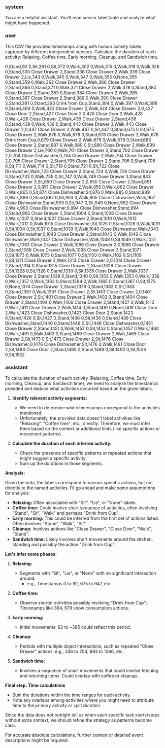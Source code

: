 ### system
You are a helpful assstant. You'll read sensor label table and analyze what might have happened.
### user

This CSV file provides timestamps along with human activity labels captured by different independent sensors.
Calculate the duration of each activity: Relaxing, Coffee time, Early morning, Cleanup, and Sandwich time.
    
0,Stand,92
0,Sit,261
0,Sit,272
0,Walk,302
0,Walk,315
0,Walk,319
0,Walk,326
0,Stand,330
Close Drawer 2,Stand,336
Close Drawer 2,Walk,339
Close Drawer 2,Lie,343
0,Walk,345
0,Walk,347
0,Walk,355
0,None,355
0,Stand,359
0,Walk,362
Close Drawer 2,Walk,366
Close Drawer 2,Stand,366
0,Stand,371
0,Walk,371
Close Drawer 2,Walk,378
0,Stand,380
Close Drawer 2,Stand,383
0,Stand,384
Close Drawer 2,Walk,385
0,Stand,387
Close Drawer 2,Stand,389
0,Walk,390
Close Drawer 3,Stand,391
0,Stand,393
Drink from Cup,Stand,394
0,Walk,397
0,Walk,398
0,Stand,404
0,Walk,422
Close Drawer 2,Walk,424
Close Drawer 2,0,427
Close Door 2,Stand,427
Close Door 2,0,428
Close Door 2,Walk,428
0,Walk,428
Close Drawer 2,Walk,436
Close Drawer 2,Stand,436
0,Stand,438
0,Walk,439
0,Stand,443
Close Drawer 3,Walk,443
Close Drawer 2,0,447
Close Drawer 2,Walk,447
0,Sit,447
0,Stand,673
0,Sit,675
Close Drawer 2,Walk,676
0,Walk,678
0,Stand,678
Close Drawer 2,Walk,678
Drink from Cup,0,679
Close Drawer 2,Walk,679
0,Walk,679
0,Stand,685
Close Drawer 2,Stand,687
0,Walk,689
0,Sit,690
Close Drawer 2,Walk,699
Close Drawer 2,Lie,700
0,Walk,701
Close Drawer 2,Stand,702
Close Drawer 2,0,704
Close Dishwasher,0,704
Close Drawer 2,Walk,704
Close Drawer 2,0,705
Close Drawer 2,Stand,705
Close Drawer 2,Stand,706
0,Stand,708
0,Sit,711
0,Walk,714
0,Sit,718
0,Stand,721
0,Sit,722
Close Dishwasher,Walk,723
Close Drawer 2,Stand,724
0,Walk,726
Close Drawer 3,Stand,733
0,Walk,735
0,Sit,747
0,Walk,749
Close Drawer 3,Stand,843
Close Drawer 3,Sit,850
Close Drawer 2,0,850
Close Drawer 2,Stand,851
Close Drawer 2,0,851
Close Drawer 2,Walk,855
0,Walk,862
Close Drawer 3,Walk,865
0,Sit,874
Close Dishwasher,Sit,876
0,Walk,885
0,Stand,889
0,Walk,896
0,Stand,897
0,Sit,900
0,Walk,905
Close Dishwasher,Walk,907
Close Dishwasher,Stand,909
0,Sit,947
0,Sit,949
0,None,992
Close Drawer 2,Walk,993
Close Dishwasher,0,994
Close Dishwasher,Stand,994
0,Stand,995
Close Drawer 2,Stand,1004
0,Stand,1006
Close Drawer 2,Walk,1007
0,Stand,1007
Close Drawer 2,Stand,1010
0,Walk,1012
0,Walk,1012
0,Walk,1015
Close Dishwasher,Sit,1025
0,Stand,1026
0,Walk,1031
0,Sit,1034
0,Sit,1037
0,Stand,1039
0,Walk,1040
Close Dishwasher,Walk,1043
Close Dishwasher,0,1043
Close Drawer 2,Stand,1043
0,Walk,1046
Close Dishwasher,Walk,1047
Close Dishwasher,Walk,1048
0,Sit,1049
0,Walk,1051
0,Walk,1063
Close Drawer 2,Walk,1066
Close Drawer 2,0,1066
Close Drawer 2,Stand,1066
Close Drawer 2,Walk,1068
Close Drawer 3,Stand,1071
0,Sit,1073
0,Walk,1073
0,Stand,1077
0,Sit,1100
0,Walk,1102
0,Sit,1109
0,Sit,1311
Close Drawer 2,Walk,1313
Close Drawer 2,0,1314
Close Drawer 2,Stand,1314
0,Stand,1315
Close Drawer 2,Stand,1326
Close Drawer 2,Sit,1328
0,Sit,1328
0,Stand,1330
0,Sit,1335
Close Drawer 2,Walk,1337
Close Drawer 2,Stand,1338
0,Stand,1340
0,Sit,1352
0,Walk,1353
0,Walk,1356
0,Walk,1357
0,Walk,1362
0,Stand,1364
0,Walk,1365
0,Stand,1367
0,Sit,1373
0,None,1374
Close Drawer 2,Stand,1379
0,Stand,1382
0,Sit,1383
0,Stand,1387
0,Walk,1397
Close Drawer 2,Sit,1401
Close Drawer 2,0,1401
Close Drawer 2,Sit,1401
Close Drawer 2,Walk,1402
0,Stand,1404
Close Drawer 2,Stand,1404
0,Walk,1406
Close Drawer 2,Stand,1407
0,Walk,1410
0,Walk,1411
Close Drawer 2,Walk,1414
0,Stand,1419
0,None,1419
Close Door 2,Walk,1423
Close Dishwasher,0,1423
Close Door 2,Stand,1423
0,Stand,1426
0,Sit,1427
0,Stand,1436
0,Sit,1438
0,Stand,1439
Close Dishwasher,Stand,1440
0,Stand,1446
0,Sit,1448
Close Dishwasher,0,1451
Close Drawer 2,Stand,1451
0,Walk,1452
0,Sit,1453
0,Stand,1457
0,Walk,1460
0,Walk,1461
0,Walk,1463
0,Stand,1469
Close Drawer 2,Walk,1469
Close Drawer 2,Sit,1473
0,Sit,1473
Close Drawer 2,Sit,1476
Close Dishwasher,0,1476
Close Dishwasher,Sit,1476
0,Walk,1481
Close Door 2,Sit,1484
Close Door 2,Stand,1485
0,Stand,1489
0,Sit,1490
0,Sit,1504
0,Sit,1522

### assistant
To calculate the duration of each activity (Relaxing, Coffee time, Early morning, Cleanup, and Sandwich time), we need to analyze the timestamps provided and deduce what activities occurred based on the given labels.

1. **Identify relevant activity segments:**
   - We need to determine which timestamps correspond to the activities mentioned.
   - Unfortunately, the provided data doesn't label activities like "Relaxing", "Coffee time", etc., directly. Therefore, we must infer them based on the context or additional hints (like specific actions or movement patterns).

2. **Calculate the duration of each inferred activity:**
   - Check the presence of specific patterns or repeated actions that might suggest a specific activity.
   - Sum up the durations in those segments.

**Analysis:**

Given the data, the labels correspond to various specific actions, but not directly to the named activities. I'll go ahead and make some assumptions for analysis:

- **Relaxing:** Often associated with "Sit", "Lie", or "None" labels.
- **Coffee time:** Could involve short sequence of activities, often involving "Stand", "Sit", "Walk" and perhaps "Drink from Cup".
- **Early morning:** This could be inferred from the first set of actions listed. Often involves "Stand", "Walk", "Sit".
- **Cleanup:** Involves actions like "Close Drawer", "Close Door", "Walk", "Stand".
- **Sandwich time:** Likely involves short movements around the kitchen, standing and possibly the action "Drink from Cup".

**Let's infer some phases:**

1. **Relaxing:**
   - Segments with "Sit", "Lie", or "None" with no significant interaction around:
     - e.g., Timestamps 0 to 92, 675 to 947, etc.

2. **Coffee time:**
   - Observe shorter activities possibly involving "Drink from Cup": Timestamps like 394, 679 show consumption actions.

3. **Early morning:**
   - Initial movements: 92 to ~385 could reflect this period.

4. **Cleanup:**
   - Periods with multiple object interactions, such as repeated "Close Drawer" actions: e.g., 336 to 704, 993 to 1066, etc.

5. **Sandwich time:**
   - Involves a sequence of small movements that could involve fetching and returning items. Could overlap with coffee or cleanup.

**Final step: Time calculations**

- Sum the durations within the time ranges for each activity.
- Note any overlaps among activities where you might need to attribute time to the primary activity or split duration.

Since the data does not outright tell us when each specific task starts/stops without extra context, we should refine the strategy as patterns become clear.

For accurate absolute calculations, further context or detailed event descriptions might be required.

